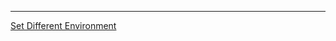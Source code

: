 
---


[Set Different Environment](https://dev.to/rajeshroyal/handle-multiple-environments-in-reactjs-dev-stag-prod-1b9e)